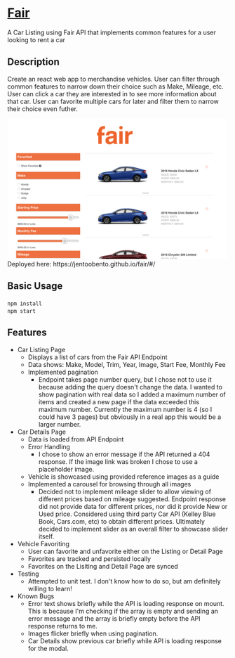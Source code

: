 # [Fair](https://jentoobento.github.io/fair/#/ "Click here to go to the deployed page")
A Car Listing using Fair API that implements common features for a user looking to rent a car

## Description
Create an react web app to merchandise vehicles. User can filter through common features to narrow down their choice such as Make, Mileage, etc. User can click a car they are interested in to see more information about that car. User can favorite multiple cars for later and filter them to narrow their choice even futher.

<img src="https://github.com/jentoobento/fair/blob/master/homepage.jpg" width="500px"/>
Deployed here: https://jentoobento.github.io/fair/#/

## Basic Usage
`npm install`<br />
`npm start`

## Features
- Car Listing Page
  - Displays a list of cars from the Fair API Endpoint
  - Data shows: Make, Model, Trim, Year, Image, Start Fee, Monthly Fee
  - Implemented pagination
    - Endpoint takes page number query, but I chose not to use it because adding the query doesn't change the data. I wanted to show pagination with real data so I added a maximum number of items and created a new page if the data exceeded this maximum number. Currently the maximum number is 4 (so I could have 3 pages) but obviously in a real app this would be a larger number.
- Car Details Page
  - Data is loaded from API Endpoint
  - Error Handling
    - I chose to show an error message if the API returned a 404 response. If the image link was broken I chose to use a placeholder image.
  - Vehicle is showcased using provided reference images as a guide
  - Implemented a carousel for browsing through all images
    - Decided not to implement mileage slider to allow viewing of different prices based on mileage suggested. Endpoint response did not provide data for different prices, nor did it provide New or Used price. Considered using third party Car API (Kelley Blue Book, Cars.com, etc) to obtain different prices. Ultimately decided to implement slider as an overall filter to showcase slider itself.
- Vehicle Favoriting
  - User can favorite and unfavorite either on the Listing or Detail Page
  - Favorites are tracked and persisted locally
  - Favorites on the Lisiting and Detail Page are synced
- Testing
  - Attempted to unit test. I don't know how to do so, but am definitely willing to learn!
- Known Bugs
  - Error text shows briefly while the API is loading response on mount. This is because I'm checking if the array is empty and sending an error message and the array is briefly empty before the API response returns to me. 
  - Images flicker briefly when using pagination.
  - Car Details show previous car briefly while API is loading response for the modal.
